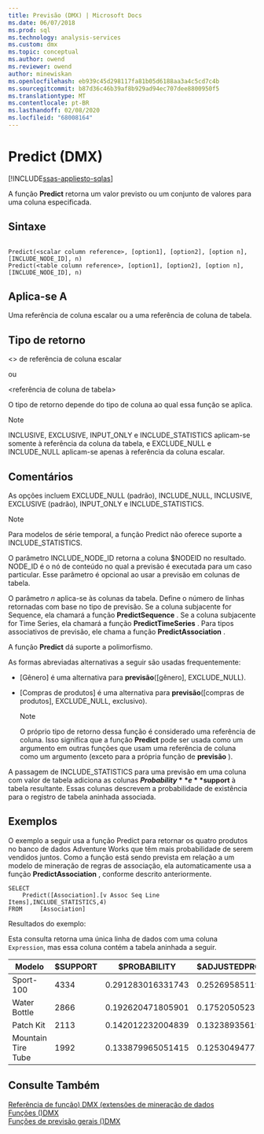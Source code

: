```yaml
---
title: Previsão (DMX) | Microsoft Docs
ms.date: 06/07/2018
ms.prod: sql
ms.technology: analysis-services
ms.custom: dmx
ms.topic: conceptual
ms.author: owend
ms.reviewer: owend
author: minewiskan
ms.openlocfilehash: eb939c45d298117fa81b05d6188aa3a4c5cd7c4b
ms.sourcegitcommit: b87d36c46b39af8b929ad94ec707dee8800950f5
ms.translationtype: MT
ms.contentlocale: pt-BR
ms.lasthandoff: 02/08/2020
ms.locfileid: "68008164"
---
```

# <a name="predict-dmx"></a>Predict (DMX)
[!INCLUDE[ssas-appliesto-sqlas](../includes/ssas-appliesto-sqlas.md)]

  A função **Predict** retorna um valor previsto ou um conjunto de valores para uma coluna especificada.  
  
## <a name="syntax"></a>Sintaxe  
  
```  
  
Predict(<scalar column reference>, [option1], [option2], [option n], [INCLUDE_NODE_ID], n)  
Predict(<table column reference>, [option1], [option2], [option n], [INCLUDE_NODE_ID], n)  
```  
  
## <a name="applies-to"></a>Aplica-se A  
 Uma referência de coluna escalar ou a uma referência de coluna de tabela.  
  
## <a name="return-type"></a>Tipo de retorno  
 \<> de referência de coluna escalar  
  
 ou  
  
 \<referência de coluna de tabela>  
  
 O tipo de retorno depende do tipo de coluna ao qual essa função se aplica.  
  
> [!NOTE]  
>  INCLUSIVE, EXCLUSIVE, INPUT_ONLY e INCLUDE_STATISTICS aplicam-se somente à referência da coluna da tabela, e EXCLUDE_NULL e INCLUDE_NULL aplicam-se apenas à referência da coluna escalar.  
  
## <a name="remarks"></a>Comentários  
 As opções incluem EXCLUDE_NULL (padrão), INCLUDE_NULL, INCLUSIVE, EXCLUSIVE (padrão), INPUT_ONLY e INCLUDE_STATISTICS.  
  
> [!NOTE]  
>  Para modelos de série temporal, a função Predict não oferece suporte a INCLUDE_STATISTICS.  
  
 O parâmetro INCLUDE_NODE_ID retorna a coluna $NODEID no resultado. NODE_ID é o nó de conteúdo no qual a previsão é executada para um caso particular. Esse parâmetro é opcional ao usar a previsão em colunas de tabela.  
  
 O parâmetro *n* aplica-se às colunas da tabela. Define o número de linhas retornadas com base no tipo de previsão. Se a coluna subjacente for Sequence, ela chamará a função **PredictSequence** . Se a coluna subjacente for Time Series, ela chamará a função **PredictTimeSeries** . Para tipos associativos de previsão, ele chama a função **PredictAssociation** .  
  
 A função **Predict** dá suporte a polimorfismo.  
  
 As formas abreviadas alternativas a seguir são usadas frequentemente:  
  
-   [Gênero] é uma alternativa para **previsão**([gênero], EXCLUDE_NULL).  
  
-   [Compras de produtos] é uma alternativa para **previsão**([compras de produtos], EXCLUDE_NULL, exclusivo).  
  
    > [!NOTE]  
    >  O próprio tipo de retorno dessa função é considerado uma referência de coluna. Isso significa que a função **Predict** pode ser usada como um argumento em outras funções que usam uma referência de coluna como um argumento (exceto para a própria função de **previsão** ).  
  
 A passagem de INCLUDE_STATISTICS para uma previsão em uma coluna com valor de tabela adiciona as colunas **$Probability** e **$support** à tabela resultante. Essas colunas descrevem a probabilidade de existência para o registro de tabela aninhada associada.  
  
## <a name="examples"></a>Exemplos  
 O exemplo a seguir usa a função Predict para retornar os quatro produtos no banco de dados Adventure Works que têm mais probabilidade de serem vendidos juntos. Como a função está sendo prevista em relação a um modelo de mineração de regras de associação, ela automaticamente usa a função **PredictAssociation** , conforme descrito anteriormente.  
  
```  
SELECT  
    Predict([Association].[v Assoc Seq Line Items],INCLUDE_STATISTICS,4)  
FROM     [Association]  
```  
  
 Resultados do exemplo:  
  
 Esta consulta retorna uma única linha de dados com uma coluna `Expression`, mas essa coluna contém a tabela aninhada a seguir.  
  
|Modelo|$SUPPORT|$PROBABILITY|$ADJUSTEDPROBABILITY|  
|-----------|--------------|------------------|--------------------------|  
|Sport-100|4334|0.291283016331743|0.252695851192499|  
|Water Bottle|2866|0.192620471805901|0.175205052318795|  
|Patch Kit|2113|0.142012232004839|0.132389356196586|  
|Mountain Tire Tube|1992|0.133879965051415|0.125304947722259|  
  
## <a name="see-also"></a>Consulte Também  
 [Referência de função&#41; DMX &#40;extensões de mineração de dados](../dmx/data-mining-extensions-dmx-function-reference.md)   
 [Funções &#40;&#41;DMX](../dmx/functions-dmx.md)   
 [Funções de previsão gerais &#40;&#41;DMX](../dmx/general-prediction-functions-dmx.md)  
  
  
